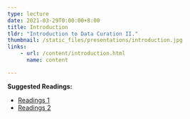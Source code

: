 ```yaml
---
type: lecture
date: 2021-03-29T0:00:00+8:00
title: Introduction
tldr: "Introduction to Data Curation II."
thumbnail: /static_files/presentations/introduction.jpg
links: 
    - url: /content/introduction.html
      name: content

---
```

**Suggested Readings:**
- [Readings 1](http://example.com)
- [Readings 2](http://example.com)
